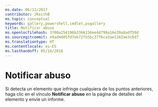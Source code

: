 ```yaml
---
ms.date: 06/12/2017
contributor: JKeithB
ms.topic: conceptual
keywords: gallery,powershell,cmdlet,psgallery
title: Notificar abuso
ms.openlocfilehash: 3700a254196b3366156ee44798a16e39a8adf59d
ms.sourcegitcommit: e9ad4d85fd7eb72fb5bc37f6ca3ae1282ae3c6d7
ms.translationtype: HT
ms.contentlocale: es-ES
ms.lasthandoff: 05/10/2018
---
```

# <a name="report-abuse"></a>Notificar abuso

Si detecta un elemento que infringe cualquiera de los puntos anteriores, haga clic en el vínculo **Notificar abuso** en la página de detalles del elemento y envíe un informe.